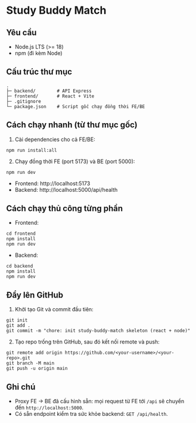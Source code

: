 # Study Buddy Match

## Yêu cầu
- Node.js LTS (>= 18)
- npm (đi kèm Node)

## Cấu trúc thư mục
```
.
├─ backend/        # API Express
├─ frontend/       # React + Vite
├─ .gitignore
└─ package.json    # Script gốc chạy đồng thời FE/BE
```

## Cách chạy nhanh (từ thư mục gốc)
1) Cài dependencies cho cả FE/BE:
```
npm run install:all
```
2) Chạy đồng thời FE (port 5173) và BE (port 5000):
```
npm run dev
```
- Frontend: http://localhost:5173
- Backend: http://localhost:5000/api/health

## Cách chạy thủ công từng phần
- Frontend:
```
cd frontend
npm install
npm run dev
```
- Backend:
```
cd backend
npm install
npm run dev
```

## Đẩy lên GitHub
1) Khởi tạo Git và commit đầu tiên:
```
git init
git add .
git commit -m "chore: init study-buddy-match skeleton (react + node)"
```
2) Tạo repo trống trên GitHub, sau đó kết nối remote và push:
```
git remote add origin https://github.com/<your-username>/<your-repo>.git
git branch -M main
git push -u origin main
```

## Ghi chú
- Proxy FE → BE đã cấu hình sẵn: mọi request từ FE tới `/api` sẽ chuyển đến `http://localhost:5000`.
- Có sẵn endpoint kiểm tra sức khỏe backend: `GET /api/health`.
